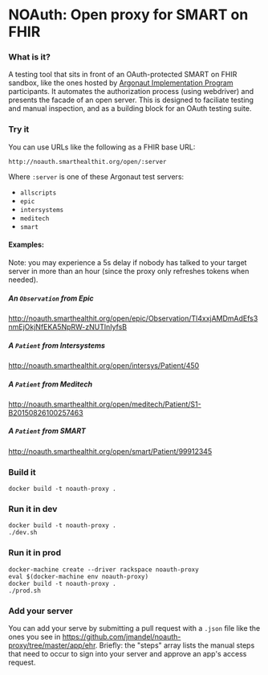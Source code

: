 # NOAuth: Open proxy for SMART on FHIR

### What is it?

A testing tool that sits in front of an OAuth-protected SMART on FHIR sandbox, like the ones hosted by [Argonaut Implementation Program](https://github.com/argonautproject/implementation-program/wiki) participants. It automates the authorization process (using webdriver) and presents the facade of an open server. This is designed to faciliate testing and manual inspection, and as a building block for an OAuth testing suite.

### Try it

You can use URLs like the following as a FHIR base URL:

    http://noauth.smarthealthit.org/open/:server

Where `:server` is one of these Argonaut test servers:

 * `allscripts`
 * `epic`
 * `intersystems`
 * `meditech`
 * `smart`

#### Examples:

Note: you may experience a 5s delay if nobody has talked to your target server in more than an hour (since the proxy only refreshes tokens when needed).

##### An `Observation` from Epic
http://noauth.smarthealthit.org/open/epic/Observation/Tl4xxjAMDmAdEfs3nmEjOkjNfEKA5NpRW-zNUTlnIyfsB

##### A `Patient` from Intersystems
http://noauth.smarthealthit.org/open/intersys/Patient/450

##### A `Patient` from Meditech
http://noauth.smarthealthit.org/open/meditech/Patient/S1-B20150826100257463

##### A `Patient` from SMART
http://noauth.smarthealthit.org/open/smart/Patient/99912345

### Build it

    docker build -t noauth-proxy .

### Run it in dev
    docker build -t noauth-proxy .
    ./dev.sh
    
### Run it in prod

    docker-machine create --driver rackspace noauth-proxy
    eval $(docker-machine env noauth-proxy)
    docker build -t noauth-proxy .
    ./prod.sh

### Add your server

You can add your serve by submitting a pull request with a `.json` file like the ones you see in https://github.com/jmandel/noauth-proxy/tree/master/app/ehr. Briefly: the "steps" array lists the manual steps that need to occur to sign into your server and approve an app's access request.
